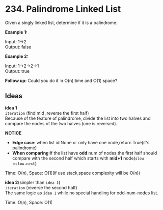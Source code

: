 # 234. Palindrome Linked List  

Given a singly linked list, determine if it is a palindrome.   

**Example 1:**  

Input: 1->2  
Output: false  

**Example 2:**  

Input: 1->2->2->1    
Output: true  

**Follow up:**
Could you do it in O(n) time and O(1) space?      


## Ideas  
**idea 1**   
`iteration` (find mid ,reverse the first half)   
Because of the feature of palindrome, divide the list into two halves and compare the nodes of the two halves (one is reversed).  

**NOTICE**      
* **Edge case**: when list id None or only have one node,return True(it's palindrome)  
* **When comparing**:If the list have **odd** num of nodes,the first half should compare with the second half which starts with **mid+1** node(`slow` =`slow.next`)         

Time: O(n), Space: O(1)(if use stack,space complexity will be O(n))        

**idea 2**(simpler than `idea 1`)       
`iteration` (reverse the second half)  
The same logic as `idea 1` while no special handling for odd-num-nodes list.    

Time: O(n), Space: O(1) 

